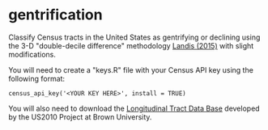 # gentrification
Classify Census tracts in the United States as gentrifying or declining using the 3-D "double-decile difference" methodology [Landis (2015)](http://www.penniur.upenn.edu/uploads/media/John-Landis-Working-Paper-Neighborhood-Change.pdf) with slight modifications.

You will need to create a "keys.R" file with your Census API key using the following format:

`census_api_key('<YOUR KEY HERE>', install = TRUE)`

You will also need to download the [Longitudinal Tract Data Base](https://s4.ad.brown.edu/projects/diversity/researcher/ltdb.htm) developed by the US2010 Project at Brown University.
